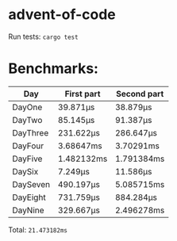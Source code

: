 # advent-of-code

Run tests: `cargo test`
# Benchmarks:
| Day | First part | Second part |
| --- | --- | --- |
| DayOne | 39.871µs | 38.879µs |
| DayTwo | 85.145µs | 91.387µs |
| DayThree | 231.622µs | 286.647µs |
| DayFour | 3.68647ms | 3.70291ms |
| DayFive | 1.482132ms | 1.791384ms |
| DaySix | 7.249µs | 11.586µs |
| DaySeven | 490.197µs | 5.085715ms |
| DayEight | 731.759µs | 884.284µs |
| DayNine | 329.667µs | 2.496278ms |


Total: `21.473182ms`
